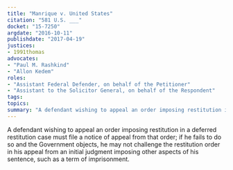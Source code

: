 ```yaml
---
title: "Manrique v. United States"
citation: "581 U.S. ___"
docket: "15-7250"
argdate: "2016-10-11"
publishdate: "2017-04-19"
justices:
- 1991thomas
advocates:
- "Paul M. Rashkind"
- "Allon Kedem"
roles:
- "Assistant Federal Defender, on behalf of the Petitioner"
- "Assistant to the Solicitor General, on behalf of the Respondent"
tags:
topics:
summary: "A defendant wishing to appeal an order imposing restitution in a deferred restitution case must file a notice of appeal from that order; if he fails to do so and the Government objects, he may not challenge the restitution order in his appeal from an initial judgment imposing other aspects of his sentence, such as a term of imprisonment."
---
```

A defendant wishing to appeal an order imposing restitution in a deferred restitution case must file a notice of appeal from that order; if he fails to do so and the Government objects, he may not challenge the restitution order in his appeal from an initial judgment imposing other aspects of his sentence, such as a term of imprisonment.

